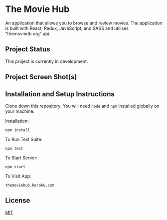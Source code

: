 # The Movie Hub

An application that allows you to browse and review movies. The application is built with React, Redux, JavaScript, and SASS and utilises "themoviedb.org" api.

## Project Status

This project is currently in development.

## Project Screen Shot(s)

## Installation and Setup Instructions

Clone down this repository. You will need `node` and `npm` installed globally on your machine.

Installation:

`npm install`

To Run Test Suite:

`npm test`

To Start Server:

`npm start`

To Visit App:

`themoviehub.heroku.com`

## License

[MIT](https://choosealicense.com/licenses/mit/)
